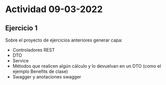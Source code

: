 # Actividad 09-03-2022
## Ejercicio 1

Sobre el proyecto de ejercicios anteriores generar capa:
* Controladores REST
* DTO
* Service
* Métodos que realicen algún cálculo y lo devuelvan en un DTO (como el ejemplo Benefits de clase)
* Swagger y anotaciones swagger

